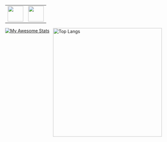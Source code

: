 <table>
    <tbody>
        <tr>
            <td>
                <a href="https://www.buymeacoffee.com/reutenkoivan">
                    <img height="50" src="https://img.buymeacoffee.com/button-api/?text=Buy me a coffee&emoji=&slug=reutenkoivan&button_colour=FFDD00&font_colour=000000&font_family=Lato&outline_colour=000000&coffee_colour=ffffff" />
                </a>
            </td>
            <td>
                <a href="https://www.linkedin.com/in/ivan-reutenko/">
                    <img height="50" src="https://img.shields.io/badge/linkedin-%230077B5.svg?style=for-the-badge&logo=linkedin" />
                </a>
            </td>
        </tr>
    </tbody>
</table>

[![My Awesome Stats](https://awesome-github-stats.azurewebsites.net/user-stats/reutenkoivan?cardType=level-alternate&theme=graywhite&preferLogin=false)](https://git.io/awesome-stats-card)
<img src="https://github-readme-stats.vercel.app/api/top-langs?username=reutenkoivan&layout=compact&theme=graywhite&hide_border=true" alt="Top Langs" width="350" align="right">